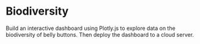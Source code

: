 # Biodiversity
Build an interactive dashboard using Plotly.js to explore data on the biodiversity of belly buttons. Then deploy the dashboard to a cloud server.
